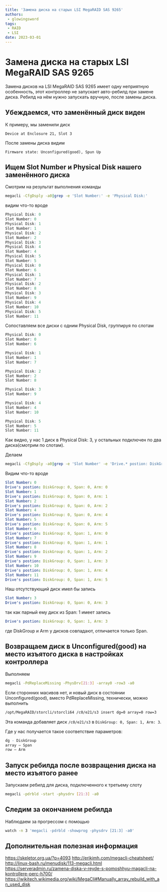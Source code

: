```yaml
---
title: 'Замена диска на старых LSI MegaRAID SAS 9265'
authors: 
 - glowingsword
tags:
 - RAID
 - LSI
date: 2023-03-01
---
```


# Замена диска на старых LSI MegaRAID SAS 9265

Замена дисков на LSI MegaRAID SAS 9265 имеет одну неприятную особенность, этот контроллер не запускает авто-ребилд при замене диска.
Ребилд на нём нужно запускать вручную, после замены диска.

## Убеждаемся, что заменённый диск виден

К примеру, мы заменили диск 

```
Device at Enclosure 21, Slot 3
```
После замены диска видим
```
Firmware state: Unconfigured(good), Spun Up
```

## Ищем Slot Number и Physical Disk нашего заменённого диска

Cмотрим на результат выполнения команды
```bash
megacli -CfgDsply -a0|grep -e 'Slot Number:' -e 'Physical Disk:'
```
видим что-то вроде

```r
Physical Disk: 0
Slot Number: 0
Physical Disk: 1
Slot Number: 1
Physical Disk: 2
Slot Number: 2
Physical Disk: 3
Physical Disk: 4
Slot Number: 4
Physical Disk: 5
Slot Number: 5
Physical Disk: 0
Slot Number: 6
Physical Disk: 1
Slot Number: 7
Physical Disk: 2
Slot Number: 8
Physical Disk: 3
Slot Number: 9
Physical Disk: 4
Slot Number: 10
Physical Disk: 5
Slot Number: 11
```

Cопоставляем все диски с одним Physical Disk, группируя по слотам

```r
Physical Disk: 0
Slot Number: 0
Slot Number: 6

Physical Disk: 1
Slot Number: 1
Slot Number: 7

Physical Disk: 2
Slot Number: 2
Slot Number: 8

Physical Disk: 3
Slot Number: 9

Physical Disk: 4
Slot Number: 4
Slot Number: 10

Physical Disk: 5
Slot Number: 5
Slot Number: 11
```

Как видно, у нас 1 диск в Physical Disk: 3, у остальных подключен по два диска(смотрим по слотам).

Делаем
```bash
megacli -CfgDsply -a0|grep -e 'Slot Number' -e 'Drive.* postion: DiskGroup:'
```
Видим что-то вроде
```yaml
Slot Number: 0
Drive's postion: DiskGroup: 0, Span: 0, Arm: 0
Slot Number: 1
Drive's postion: DiskGroup: 0, Span: 0, Arm: 1
Slot Number: 2
Drive's postion: DiskGroup: 0, Span: 0, Arm: 2
Slot Number: 4
Drive's postion: DiskGroup: 0, Span: 0, Arm: 4
Slot Number: 5
Drive's postion: DiskGroup: 0, Span: 0, Arm: 5
Slot Number: 6
Drive's postion: DiskGroup: 0, Span: 1, Arm: 0
Slot Number: 7
Drive's postion: DiskGroup: 0, Span: 1, Arm: 1
Slot Number: 8
Drive's postion: DiskGroup: 0, Span: 1, Arm: 2
Slot Number: 9
Drive's postion: DiskGroup: 0, Span: 1, Arm: 3
Slot Number: 10
Drive's postion: DiskGroup: 0, Span: 1, Arm: 4
Slot Number: 11
Drive's postion: DiskGroup: 0, Span: 1, Arm: 5
```

Наш отсутствующий диск имел бы запись
```yaml
Slot Number: 3
Drive's postion: DiskGroup: 0, Span: 0, Arm: 3
```
так как парный ему диск из Span: 1 имеет запись
```yaml
Drive's postion: DiskGroup: 0, Span: 1, Arm: 3
```
где DiskGroup и Arm у дисков совпадают, отличается только Span.

## Возвращаем диск в Unconfigured(good) на место изъятого диска в настройках контроллера

Выполняем

```bash
megacli -PdReplaceMissing -PhysDrv[21:3] -array0 -row3 -a0
```

Если сторонних масивов нет, и новый диск в состоянии Unconfigured(good), вместо PdReplaceMissing, технически, можно выполнить

```bash
/opt/MegaRAID/storcli/storcli64 /c0/e21/s3 insert dg=0 array=0 row=3
```
Эта команда добавляет диск ```/c0/e21/s3``` в ```DiskGroup: 0, Span: 1, Arm: 3```.

Где у нас получается такое соответствие параметров:
```r
dg - DiskGroup
array – Span
row – Arm
```

## Запуск ребилда после возвращения диска на место изъятого ранее

Запускаем ребилд для диска, подключенного к третьему слоту

```bash
megacli -pdrbld -start -physdrv [21:3] -a0
```
## Следим за окончанием ребилда

Наблюдаем за прогрессом с помощью

```bash
watch -n 3 'megacli -pdrbld -showprog -physdrv [21:3] -a0'
```

## Дополнительная полезная информация
https://skeletor.org.ua/?p=4093
http://erikimh.com/megacli-cheatsheet/
http://linux-bash.ru/menudisk/113-megacli.html
https://serveradmin.ru/zamena-diska-v-reyde-s-pomoshhyu-magacli-na-kontrollere-perc-h700/
https://wikitech.wikimedia.org/wiki/MegaCli#Manually_array_rebuild_with_an_used_disk
